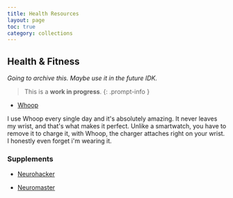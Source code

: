 ```yaml
---
title: Health Resources
layout: page
toc: true
category: collections
---
```


## Health & Fitness

*Going to archive this. Maybe use it in the future IDK.*

> This is a **work in progress**.
{: .prompt-info }

- [Whoop](https://whoop.com)

I use Whoop every single day and it's absolutely amazing. It never leaves my wrist, and that's what makes it perfect. Unlike a smartwatch, you have to remove it to charge it, with Whoop, the charger attaches right on your wrist. I honestly even forget i'm wearing it.

### Supplements

- [Neurohacker](https://neurohacker.com/)

- [Neuromaster](https://shop.bulletproof.com/products/energy-focus)


